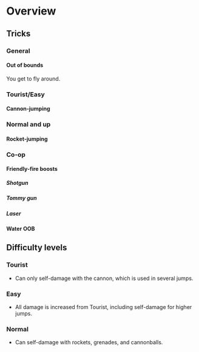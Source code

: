# Overview

## Tricks

### General

#### Out of bounds

You get to fly around.

### Tourist/Easy

#### Cannon-jumping

### Normal and up

#### Rocket-jumping

### Co-op

#### Friendly-fire boosts

##### Shotgun

##### Tommy gun

##### Laser

#### Water OOB

## Difficulty levels

### Tourist

- Can only self-damage with the cannon, which is used in several jumps.

### Easy

- All damage is increased from Tourist, including self-damage for higher jumps.

### Normal

- Can self-damage with rockets, grenades, and cannonballs.
